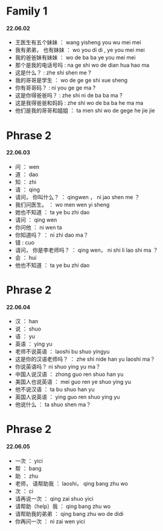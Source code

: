 # Family 1

#### 22.06.02

- 王医生有五个妹妹 ： wang yisheng you wu mei mei
- 我有弟弟， 也有妹妹 ： wo you di di , ye you mei mei
- 我的爸爸妹有妹妹 ： wo de ba ba ye you mei mei
- 那个是我的电话号吗 : na ge shi wo de dian hua hao ma
- 这是什么？ : zhe shi shen me ?
- 我的哥哥是学生 ： wo de ge ge shi xue sheng
- 你有哥哥码？ : ni you ge ge ma ?
- 这是你得爸爸吗？ : zhe shi ni de ba ba ma ?
- 这是我得爸爸和妈妈 : zhe shi wo de ba ba he ma ma
- 他们是我的哥哥和姐姐 ： ta men shi wo de gege he jie jie


# Phrase 2

#### 22.06.03

- 问 ： wen
- 道 ： dao
- 知 ： zhi
- 请 ： qing
- 请问， 你叫什么？ ： qingwen ， ni jao shen me ？
- 我们问医生。 ： wo men wen yi sheng
- 她也不知道 ： ta ye bu zhi dao
- 请问 ： qing wen
- 你问他 ： ni wen ta
- 你知道吗？ ： ni zhi dao ma？
- 错 : cuo
- 请问， 你是李老师吗？ ： qing wen， ni shi li lao shi ma ？
- 会 ： hui
- 他也不知道 ： ta ye bu zhi dao

# Phrase 2

#### 22.06.04

- 汉 ： han
- 说 ： shuo
- 语 ： yu
- 英语 ： ying yu
- 老师不说英语 ： laoshi bu shuo yingyu
- 这是你的汉语老师吗？ ： zhe shi nide han yu laoshi ma？
- 你说英语吗？ ni shuo ying yu ma？
- 中国人说汉语 ： zhong guo ren shuo han yu
- 美国人也说英语 ： mei guo ren ye shuo ying yu
- 他不说汉语 ： ta bu shuo han yu
- 英国人说英语 ： ying guo ren shuo ying yu
- 他说什么 ： ta shuo shen ma？

# Phrase 2

#### 22.06.05

- 一次 ： yici
- 帮 ： bang
- 助 ： zhu
- 老师， 请帮助我 ： laoshi， qing bang zhu wo
- 次 ： ci
- 请再说一次 ： qing zai shuo yici
- 请帮助（help）我 ： qing bang zhu wo
- 请帮助我的弟弟 ： qing bang zhu wo de didi
- 你再问一次 ： ni zai wen yici
